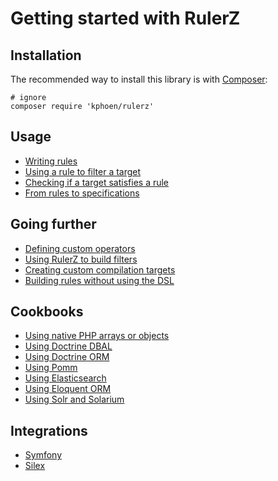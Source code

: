 Getting started with RulerZ
===========================

## Installation

The recommended way to install this library is with [Composer](http://getcomposer.org/):

```
# ignore
composer require 'kphoen/rulerz'
```

## Usage

 * [Writing rules](writing_rules.md)
 * [Using a rule to filter a target](filter.md)
 * [Checking if a target satisfies a rule](satisfies.md)
 * [From rules to specifications](specifications.md)

## Going further

 * [Defining custom operators](custom_operators.md)
 * [Using RulerZ to build filters](build_filters.md)
 * [Creating custom compilation targets](custom_compilation_targets.md)
 * [Building rules without using the DSL](building_rules_without_the_dsl.md)

## Cookbooks

 * [Using native PHP arrays or objects](filter.md)
 * [Using Doctrine DBAL](https://github.com/rulerz-php/doctrine-dbal/#readme)
 * [Using Doctrine ORM](https://github.com/rulerz-php/doctrine-orm/#readme)
 * [Using Pomm](https://github.com/rulerz-php/pomm/#readme)
 * [Using Elasticsearch](https://github.com/rulerz-php/elasticsearch/#readme)
 * [Using Eloquent ORM](https://github.com/rulerz-php/eloquent/#readme)
 * [Using Solr and Solarium](https://github.com/rulerz-php/solarium/#readme)

## Integrations

 * [Symfony](https://github.com/K-Phoen/RulerZBundle)
 * [Silex](https://github.com/K-Phoen/silex-rulerz-provider)
